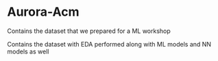 # Aurora-Acm

<p>Contains the dataset that we prepared for a ML workshop</p>
<p>Contains the dataset with EDA performed along with ML models and NN models as well</p>
